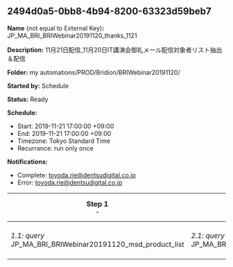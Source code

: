 ## 2494d0a5-0bb8-4b94-8200-63323d59beb7

**Name** (not equal to External Key)**:** JP_MA_BRI_BRIWebinar20191120_thanks_1121

**Description:** 11月21日配信_11月20日IT講演会御礼メール配信対象者リスト抽出＆配信

**Folder:** my automations/PROD/Bridion/BRIWebinar20191120/

**Started by:** Schedule

**Status:** Ready

**Schedule:**

* Start: 2019-11-21 17:00:00 +09:00
* End: 2019-11-21 17:00:00 +09:00
* Timezone: Tokyo Standard Time
* Recurrance: run only once

**Notifications:**

* Complete: toyoda.rie@dentsudigital.co.jp
* Error: toyoda.rie@dentsudigital.co.jp

| Step 1<br>_<small>-</small>_ | Step 2<br>_<small>-</small>_ | Step 3<br>_<small>-</small>_ | Step 4<br>_<small>-</small>_ |
| --- | --- | --- | --- |
| _1.1: query_<br>JP_MA_BRI_BRIWebinar20191120_msd_product_list | _2.1: query_<br>JP_MA_BRI_BRIWebinar20191120_thanks_1121 | _3.1: wait_<br>06:00 PM | _4.1: emailSend_<br>JP_MA_BRI_BRIWebinar20191120_thanks_1121 |
